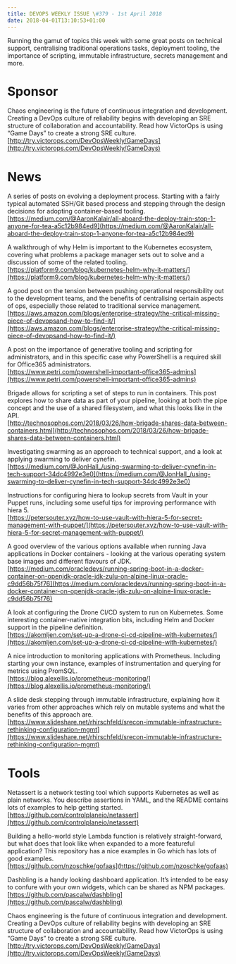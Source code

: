 ```yaml
---
title: DEVOPS WEEKLY ISSUE \#379 - 1st April 2018 
date: 2018-04-01T13:10:53+01:00
---
```


Running the gamut of topics this week with some great posts on technical support, centralising traditional operations tasks, deployment tooling, the importance of scripting, immutable infrastructure, secrets management and more.


Sponsor
======

Chaos engineering is the future of continuous integration and development. Creating a DevOps culture of reliability begins with developing an SRE structure of collaboration and accountability. Read how VictorOps is using “Game Days” to create a strong SRE culture.
<br>[http://try.victorops.com/DevOpsWeekly/GameDays](http://try.victorops.com/DevOpsWeekly/GameDays)


News
====

A series of posts on evolving a deployment process. Starting with a fairly typical automated SSH/Git based process and stepping through the design decisions for adopting container-based tooling.
<br>[https://medium.com/@AaronKalair/all-aboard-the-deploy-train-stop-1-anyone-for-tea-a5c12b984ed9](https://medium.com/@AaronKalair/all-aboard-the-deploy-train-stop-1-anyone-for-tea-a5c12b984ed9)


A walkthrough of why Helm is important to the Kubernetes ecosystem, covering what problems a package manager sets out to solve and a discussion of some of the related tooling.
<br>[https://platform9.com/blog/kubernetes-helm-why-it-matters/](https://platform9.com/blog/kubernetes-helm-why-it-matters/)


A good post on the tension between pushing operational responsibility out to the development teams, and the benefits of centralising certain aspects of ops, especially those related to traditional service management.
<br>[https://aws.amazon.com/blogs/enterprise-strategy/the-critical-missing-piece-of-devopsand-how-to-find-it/](https://aws.amazon.com/blogs/enterprise-strategy/the-critical-missing-piece-of-devopsand-how-to-find-it/)


A post on the importance of generative tooling and scripting for administrators, and in this specific case why PowerShell is a required skill for Office365 administrators.
<br>[https://www.petri.com/powershell-important-office365-admins](https://www.petri.com/powershell-important-office365-admins)


Brigade allows for scripting a set of steps to run in containers. This post explores how to share data as part of your pipeline, looking at both the pipe concept and the use of a shared filesystem, and what this looks like in the API.
<br>[http://technosophos.com/2018/03/26/how-brigade-shares-data-between-containers.html](http://technosophos.com/2018/03/26/how-brigade-shares-data-between-containers.html)


Investigating swarming as an approach to technical support, and a look at applying swarming to deliver cynefin.
<br>[https://medium.com/@JonHall_/using-swarming-to-deliver-cynefin-in-tech-support-34dc4992e3e0](https://medium.com/@JonHall_/using-swarming-to-deliver-cynefin-in-tech-support-34dc4992e3e0)


Instructions for configuring hiera to lookup secrets from Vault in your Puppet runs, including some useful tips for improving performance with hiera 5.
<br>[https://petersouter.xyz/how-to-use-vault-with-hiera-5-for-secret-management-with-puppet/](https://petersouter.xyz/how-to-use-vault-with-hiera-5-for-secret-management-with-puppet/)


A good overview of the various options available when running Java applications in Docker containers - looking at the various operating system base images and different flavours of JDK.
<br>[https://medium.com/oracledevs/running-spring-boot-in-a-docker-container-on-openjdk-oracle-jdk-zulu-on-alpine-linux-oracle-c9dd56b75f76](https://medium.com/oracledevs/running-spring-boot-in-a-docker-container-on-openjdk-oracle-jdk-zulu-on-alpine-linux-oracle-c9dd56b75f76)


A look at configuring the Drone CI/CD system to run on Kubernetes. Some interesting container-native integration bits, including Helm and Docker support in the pipeline definition.
<br>[https://akomljen.com/set-up-a-drone-ci-cd-pipeline-with-kubernetes/](https://akomljen.com/set-up-a-drone-ci-cd-pipeline-with-kubernetes/)


A nice introduction to monitoring applications with Prometheus. Including starting your own instance, examples of instrumentation and querying for metrics using PromSQL.
<br>[https://blog.alexellis.io/prometheus-monitoring/](https://blog.alexellis.io/prometheus-monitoring/)


A slide desk stepping through immutable infrastructure, explaining how it varies from other approaches which rely on mutable systems and what the benefits of this approach are.
<br>[https://www.slideshare.net/rhirschfeld/srecon-immutable-infrastructure-rethinking-configuration-mgmt](https://www.slideshare.net/rhirschfeld/srecon-immutable-infrastructure-rethinking-configuration-mgmt)


Tools
=====

Netassert is a network testing tool which supports Kubernetes as well as plain networks. You describe assertions in YAML, and the README contains lots of examples to help getting started.
<br>[https://github.com/controlplaneio/netassert](https://github.com/controlplaneio/netassert)


Building a hello-world style Lambda function is relatively straight-forward, but what does that look like when expanded to a more featureful application? This repository has a nice examples in Go which has lots of good examples.
<br>[https://github.com/nzoschke/gofaas](https://github.com/nzoschke/gofaas)


Dashbling is a handy looking dashboard application. It’s intended to be easy to confure with your own widgets, which can be shared as NPM packages.
<br>[https://github.com/pascalw/dashbling](https://github.com/pascalw/dashbling)



Chaos engineering is the future of continuous integration and development. Creating a DevOps culture of reliability begins with developing an SRE structure of collaboration and accountability. Read how VictorOps is using “Game Days” to create a strong SRE culture.
<br>[http://try.victorops.com/DevOpsWeekly/GameDays](http://try.victorops.com/DevOpsWeekly/GameDays)



